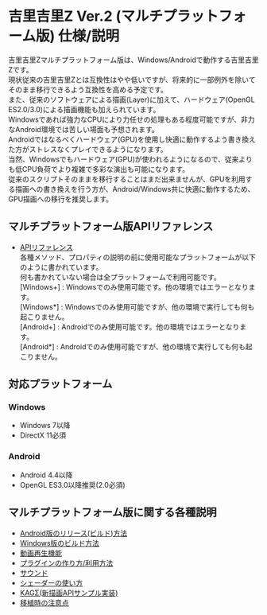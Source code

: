# 吉里吉里Z Ver.2 (マルチプラットフォーム版) 仕様/説明
吉里吉里Zマルチプラットフォーム版は、Windows/Androidで動作する吉里吉里Zです。  
現状従来の吉里吉里Zとは互換性はやや低いですが、将来的に一部例外を除いてそのまま移行できるよう互換性を高める予定です。  
また、従来のソフトウェアによる描画(Layer)に加えて、ハードウェア(OpenGL ES2.0/3.0)による描画機能も加えられています。  
Windowsであれば強力なCPUにより力任せの処理もある程度可能ですが、非力なAndroid環境では苦しい場面も予想されます。  
Androidではなるべくハードウェア(GPU)を使用し快適に動作するよう書き換えた方がストレスなくプレイできるようになります。  
当然、Windowsでもハードウェア(GPU)が使われるようになるので、従来よりも低CPU負荷でより複雑で多彩な演出も可能になります。  
従来のスクリプトそのままを移行することはまだ出来ませんが、GPUを利用する描画への書き換えを行う方が、Android/Windows共に快適に動作するため、GPU描画への移行を推奨します。

## マルチプラットフォーム版APIリファレンス
* [APIリファレンス](https://krkrz.github.io/multi_platform_design/apiref/)  
各種メソッド、プロパティの説明の前に使用可能なプラットフォームが以下のように書かれています。  
何も書かれていない場合は全プラットフォームで利用可能です。  
[Windows+] : Windowsでのみ使用可能です。他の環境ではエラーとなります。  
[Windows*] : Windowsでのみ使用可能ですが、他の環境で実行しても何も起こりません。  
[Android+] : Androidでのみ使用可能です。他の環境ではエラーとなります。  
[Android*] : Androidでのみ使用可能ですが、他の環境で実行しても何も起こりません。

## 対応プラットフォーム
### Windows
* Windows 7以降
* DirectX 11必須

### Android
* Android 4.4以降
* OpenGL ES3.0以降推奨(2.0必須)

## マルチプラットフォーム版に関する各種説明

* [Android版のリリース(ビルド)方法](https://krkrz.github.io/multi_platform_design/develop_android.html)
* [Windows版のビルド方法](https://krkrz.github.io/multi_platform_design/build_windows.html)
* [動画再生機能](https://krkrz.github.io/multi_platform_design/video_overlay.html)
* [プラグインの作り方/利用方法](https://krkrz.github.io/android_plugins/)
* [サウンド](https://krkrz.github.io/multi_platform_design/audio.html)
* [シェーダーの使い方](https://krkrz.github.io/multi_platform_design/shader_program.html)
* [KAGΣ(新描画APIサンプル実装)](https://github.com/krkrz/KAGSigma)
* [移植時の注意点](https://krkrz.github.io/multi_platform_design/cautionary_note.html)
